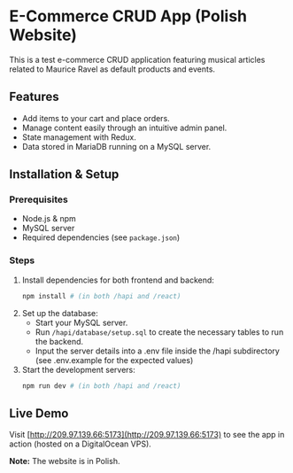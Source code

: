 # E-Commerce CRUD App (Polish Website)

This is a test e-commerce CRUD application featuring musical articles related to Maurice Ravel as default products and events.

## Features
- Add items to your cart and place orders.
- Manage content easily through an intuitive admin panel.
- State management with Redux.
- Data stored in MariaDB running on a MySQL server.

## Installation & Setup
### Prerequisites
- Node.js & npm
- MySQL server
- Required dependencies (see `package.json`)

### Steps
1. Install dependencies for both frontend and backend:
   ```sh
   npm install # (in both /hapi and /react)
   ```
2. Set up the database:
   - Start your MySQL server.
   - Run `/hapi/database/setup.sql` to create the necessary tables to run the backend.
   - Input the server details into a .env file inside the /hapi subdirectory (see .env.example for the expected values)
3. Start the development servers:
   ```sh
   npm run dev # (in both /hapi and /react)
   ```

## Live Demo
Visit [http://209.97.139.66:5173](http://209.97.139.66:5173) to see the app in action (hosted on a DigitalOcean VPS).

**Note:** The website is in Polish.
